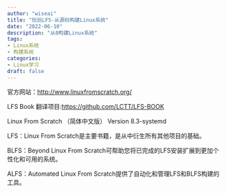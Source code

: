 ```yaml
---
author: "wiseai"
title: "玩玩LFS-从源码构建Linux系统"
date: "2022-06-10"
description: "从0构建Linux系统"
tags:
- Linux系统
- 构建系统
categories:
- Linux学习
draft: false
---
```


官方网站：http://www.linuxfromscratch.org/

LFS Book 翻译项目:https://github.com/LCTT/LFS-BOOK

Linux From Scratch （简体中文版） Version 8.3-systemd

LFS：Linux From Scratch是主要书籍，是从中衍生所有其他项目的基础。

BLFS：Beyond Linux From Scratch可帮助您将已完成的LFS安装扩展到更加个性化和可用的系统。

ALFS：Automated Linux From Scratch提供了自动化和管理LFS和BLFS构建的工具。